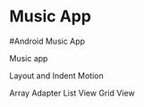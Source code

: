 # Music  App
#Android Music App


Music app

Layout and Indent Motion



Array Adapter
List View
Grid View
